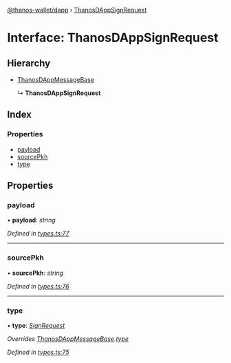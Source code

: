 [@thanos-wallet/dapp](../README.md) › [ThanosDAppSignRequest](thanosdappsignrequest.md)

# Interface: ThanosDAppSignRequest

## Hierarchy

* [ThanosDAppMessageBase](thanosdappmessagebase.md)

  ↳ **ThanosDAppSignRequest**

## Index

### Properties

* [payload](thanosdappsignrequest.md#payload)
* [sourcePkh](thanosdappsignrequest.md#sourcepkh)
* [type](thanosdappsignrequest.md#type)

## Properties

###  payload

• **payload**: *string*

*Defined in [types.ts:77](https://github.com/madfish-solutions/thanoswallet-dapp/blob/1e90ae9/src/types.ts#L77)*

___

###  sourcePkh

• **sourcePkh**: *string*

*Defined in [types.ts:76](https://github.com/madfish-solutions/thanoswallet-dapp/blob/1e90ae9/src/types.ts#L76)*

___

###  type

• **type**: *[SignRequest](../enums/thanosdappmessagetype.md#signrequest)*

*Overrides [ThanosDAppMessageBase](thanosdappmessagebase.md).[type](thanosdappmessagebase.md#type)*

*Defined in [types.ts:75](https://github.com/madfish-solutions/thanoswallet-dapp/blob/1e90ae9/src/types.ts#L75)*
